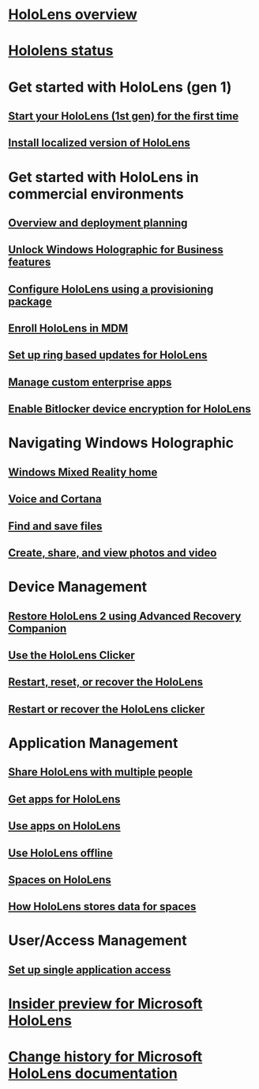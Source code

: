 # [HoloLens overview](index.md)
# [Hololens status](hololens-status.md)

# Get started with HoloLens (gen 1)
## [Start your HoloLens (1st gen) for the first time](hololens-start.md)
## [Install localized version of HoloLens](hololens-install-localized.md)

# Get started with HoloLens in commercial environments
## [Overview and deployment planning](hololens-requirements.md)
## [Unlock Windows Holographic for Business features](hololens-upgrade-enterprise.md)
## [Configure HoloLens using a provisioning package](hololens-provisioning.md)
## [Enroll HoloLens in MDM](hololens-enroll-mdm.md)
## [Set up ring based updates for HoloLens](hololens-updates.md)
## [Manage custom enterprise apps](hololens-install-apps.md)
## [Enable Bitlocker device encryption for HoloLens](hololens-encryption.md)

# Navigating Windows Holographic
## [Windows Mixed Reality home](holographic-home.md)
## [Voice and Cortana](hololens-cortana.md)
## [Find and save files](hololens-find-and-save-files.md)
## [Create, share, and view photos and video](holographic-photos-and-video.md)

# Device Management
## [Restore HoloLens 2 using Advanced Recovery Companion](hololens-recovery.md)
## [Use the HoloLens Clicker](hololens-clicker.md)
## [Restart, reset, or recover the HoloLens](hololens-restart-recover.md)
## [Restart or recover the HoloLens clicker](hololens-clicker-restart-recover.md)

# Application Management 
## [Share HoloLens with multiple people](hololens-multiple-users.md)
## [Get apps for HoloLens](hololens-get-apps.md)
## [Use apps on HoloLens](hololens-use-apps.md)
## [Use HoloLens offline](hololens-offline.md)
## [Spaces on HoloLens](hololens-spaces-on-hololens.md)
## [How HoloLens stores data for spaces](hololens-spaces.md)

# User/Access Management
## [Set up single application access](hololens-kiosk.md)

# [Insider preview for Microsoft HoloLens](hololens-insider.md)
# [Change history for Microsoft HoloLens documentation](change-history-hololens.md)
